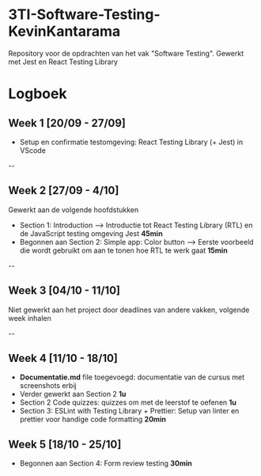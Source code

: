 # 3TI-Software-Testing-KevinKantarama
Repository voor de opdrachten van het vak "Software Testing". Gewerkt met Jest en React Testing Library


# Logboek

## Week 1 [20/09 - 27/09]
- Setup en confirmatie testomgeving: React Testing Library (+ Jest) in VScode

--
## Week 2 [27/09 - 4/10]
Gewerkt aan de volgende hoofdstukken
- Section 1: Introduction --> Introductie tot React Testing Library (RTL) en de JavaScript testing omgeving Jest **45min**
- Begonnen aan Section 2: Simple app: Color button --> Eerste voorbeeld die wordt gebruikt om aan te tonen hoe RTL te werk gaat **15min**

--
## Week 3 [04/10 - 11/10]
Niet gewerkt aan het project door deadlines van andere vakken, volgende week inhalen

--
## Week 4 [11/10 - 18/10]
- **Documentatie.md** file toegevoegd: documentatie van de cursus met screenshots erbij
- Verder gewerkt aan Section 2 **1u**
- Section 2 Code quizzes: quizzes om met de leerstof te oefenen **1u**
- Section 3: ESLint with Testing Library + Prettier: Setup van linter en prettier voor handige code formatting **20min**

## Week 5 [18/10 - 25/10]
- Begonnen aan Section 4: Form review testing **30min**
